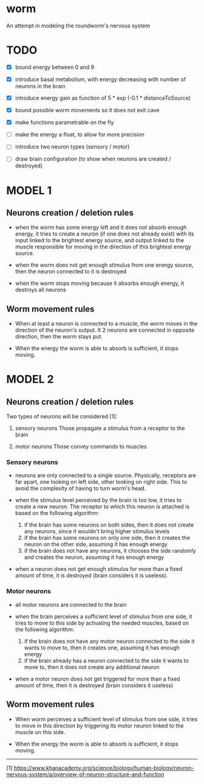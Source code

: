 # worm

An attempt in modeling the roundworm's nervous system


# TODO

- [x] bound energy between 0 and 9
- [x] introduce basal metabolism, with energy decreasing with number of neurons in the brain
- [x] introduce energy gain as function of 5 * exp (-0.1 * distanceToSource)
- [x] bound possible worm movements so it does not exit cave
- [x] make functions parametrable on the fly
- [ ] make the energy a float, to allow for more precision
- [ ] introduce two neuron types (sensory / motor)
- [ ] draw brain configuration (to show when neurons are created / destroyed)


# MODEL 1

## Neurons creation / deletion rules

* when the worm has some energy left and it does not absorb enough
  energy, it tries to create a neuron (if one does not already exist)
  with its input linked to the brightest energy source, and output
  linked to the muscle responsible for moving in the direction of this
  brightest energy source.

* when the worm does not get enough stimulus from one energy source,
  then the neuron connected to it is destroyed

* when the worm stops moving because it absorbs enough energy, it
  destroys all neurons

## Worm movement rules

* When at least a neuron is connected to a muscle, the worm moves in
  the direction of the neuron's output. It 2 neurons are connected in
  opposite direction, then the worm stays put.

* When the energy the worm is able to absorb is sufficient, it stops
moving.


# MODEL 2

## Neurons creation / deletion rules

Two types of neurons will be considered [1]:

1. sensory neurons
   Those propagate a stimulus from a receptor to the brain

2. motor neurons
   Those convey commands to muscles


### Sensory neurons

* neurons are only connected to a single source.
Physically, receptors are far apart, one looking on left side,
other looking on right side. This to avoid the complexity of having to turn worm's head.

* when the stimulus level perceived by the brain is too low, it tries
to create a new neuron. The receptor to which this neuron is attached is based
on the following algorithm:

  1. if the brain has some neurons on both sides, then it does not create
     any neurons, since it wouldn't bring higher stimulus levels
  2. if the brain has some neurons on only one side, then it creates the
     neuron on the other side, assuming it has enough energy
  3. if the brain does not have any neurons, it chooses the side randomly
     and creates the neuron, assuming it has enough energy

* when a neuron does not get enough stimulus for more than a fixed amount of time,
it is destroyed (brain considers it is useless).


### Motor neurons

* all motor neurons are connected to the brain

* when the brain perceives a sufficient level of stimulus from one side,
it tries to move to this side by activating the needed muscles, based on
the following algorithm:

  1. if the brain does not have any motor neuron connected to the side it
     wants to move to, then it creates one, assuming it has enough energy
  2. if the brain already has a neuron connected to the side it wants to
     move to, then it does not create any additional neuron

* when a motor neuron does not get triggered for more than a fixed amount
of time, then it is destroyed (brain considers it useless)


## Worm movement rules

* When worm perceives a sufficient level of stimulus from one side,
it tries to move in this direction by triggering its motor neuron linked
to the muscle on this side.

* When the energy the worm is able to absorb is sufficient, it stops
moving.


---

[1] https://www.khanacademy.org/science/biology/human-biology/neuron-nervous-system/a/overview-of-neuron-structure-and-function
